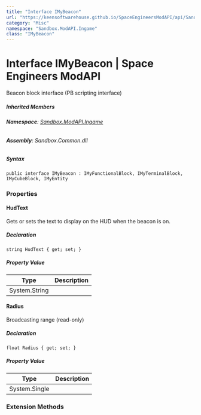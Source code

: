 ```yaml
---
title: "Interface IMyBeacon"
url: "https://keensoftwarehouse.github.io/SpaceEngineersModAPI/api/Sandbox.ModAPI.Ingame.IMyBeacon.html"
category: "Misc"
namespace: "Sandbox.ModAPI.Ingame"
class: "IMyBeacon"
---
```


# Interface IMyBeacon | Space Engineers ModAPI

Beacon block interface (PB scripting interface)

##### Inherited Members

###### **Namespace**: [Sandbox.ModAPI.Ingame](https://keensoftwarehouse.github.io/SpaceEngineersModAPI/api/Sandbox.ModAPI.Ingame.html)

###### **Assembly**: Sandbox.Common.dll

##### Syntax

```
public interface IMyBeacon : IMyFunctionalBlock, IMyTerminalBlock, IMyCubeBlock, IMyEntity
```

### Properties

#### HudText

Gets or sets the text to display on the HUD when the beacon is on.

##### Declaration

```
string HudText { get; set; }
```

##### Property Value

| Type | Description |
| --- | --- |
| System.String |     |

#### Radius

Broadcasting range (read-only)

##### Declaration

```
float Radius { get; set; }
```

##### Property Value

| Type | Description |
| --- | --- |
| System.Single |     |

### Extension Methods